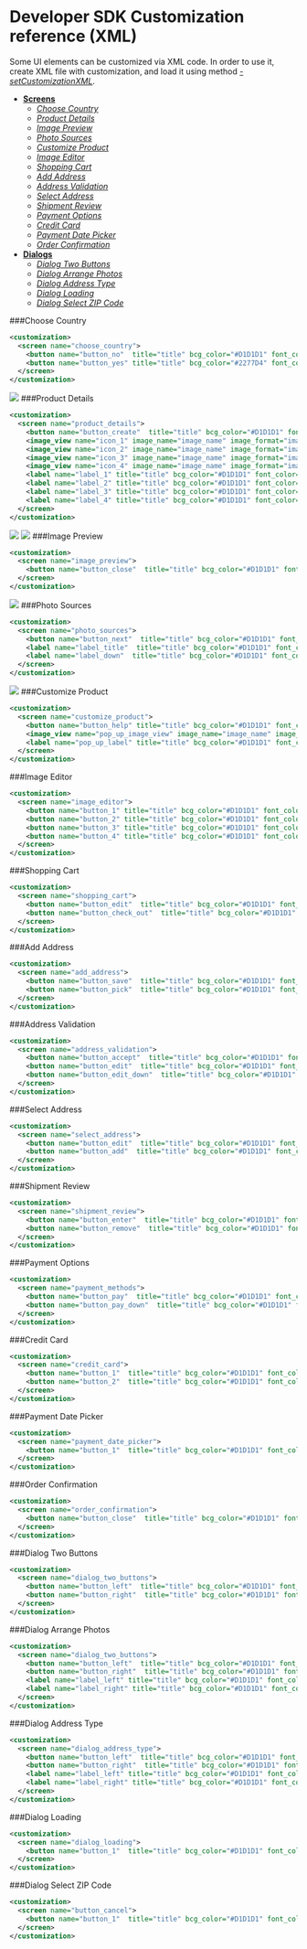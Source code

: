 Developer SDK Customization reference (XML)
===========================================

Some UI elements can be customized via XML code. In order to use it, create XML file with customization, and load it using method [*-setCustomizationXML*](https://github.com/printdotio/printio-ios-sdk/blob/master/docs/code_customization.md#--setcustomizationxml).

  - [**Screens**]()
    - [*Choose Country*](https://github.com/printdotio/printio-ios-sdk/blob/master/docs/xml_customization_new.md#choose-country)
    - [*Product Details*](https://github.com/printdotio/printio-ios-sdk/blob/master/docs/xml_customization_new.md#product-details)
    - [*Image Preview*](https://github.com/printdotio/printio-ios-sdk/blob/master/docs/xml_customization_new.md#image-preview)
    - [*Photo Sources*](https://github.com/printdotio/printio-ios-sdk/blob/master/docs/xml_customization_new.md#photo-sources)
    - [*Customize Product*](https://github.com/printdotio/printio-ios-sdk/blob/master/docs/xml_customization_new.md#customize-product)
    - [*Image Editor*](https://github.com/printdotio/printio-ios-sdk/blob/master/docs/xml_customization_new.md#image-editor)
    - [*Shopping Cart*](https://github.com/printdotio/printio-ios-sdk/blob/master/docs/xml_customization_new.md#shopping-cart)
    - [*Add Address*](https://github.com/printdotio/printio-ios-sdk/blob/master/docs/xml_customization_new.md#add-address)
    - [*Address Validation*](https://github.com/printdotio/printio-ios-sdk/blob/master/docs/xml_customization_new.md#address-validation)
    - [*Select Address*](https://github.com/printdotio/printio-ios-sdk/blob/master/docs/xml_customization_new.md#select-address)
    - [*Shipment Review*](https://github.com/printdotio/printio-ios-sdk/blob/master/docs/xml_customization_new.md#shipment-review)
    - [*Payment Options*](https://github.com/printdotio/printio-ios-sdk/blob/master/docs/xml_customization_new.md#payment-options)
    - [*Credit Card*](https://github.com/printdotio/printio-ios-sdk/blob/master/docs/xml_customization_new.md#credit-card)
    - [*Payment Date Picker*](https://github.com/printdotio/printio-ios-sdk/blob/master/docs/xml_customization_new.md#payment-date-picker)
    - [*Order Confirmation*](https://github.com/printdotio/printio-ios-sdk/blob/master/docs/xml_customization_new.md#order-confirmation)
  - [**Dialogs**]()
    - [*Dialog Two Buttons*](https://github.com/printdotio/printio-ios-sdk/blob/master/docs/xml_customization_new.md#dialog-two-buttons)
    - [*Dialog Arrange Photos*](https://github.com/printdotio/printio-ios-sdk/blob/master/docs/xml_customization_new.md#dialog-arrange-photos)
    - [*Dialog Address Type*](https://github.com/printdotio/printio-ios-sdk/blob/master/docs/xml_customization_new.md#dialog-address-type)
    - [*Dialog Loading*](https://github.com/printdotio/printio-ios-sdk/blob/master/docs/xml_customization_new.md#dialog-loading)
    - [*Dialog Select ZIP Code*](https://github.com/printdotio/printio-ios-sdk/blob/master/docs/xml_customization_new.md#dialog-select-zip-code)

###Choose Country
```XML
<customization>
  <screen name="choose_country">
    <button name="button_no"  title="title" bcg_color="#D1D1D1" font_color="#2277D4" />
    <button name="button_yes" title="title" bcg_color="#2277D4" font_color="#ffffff"/>
  </screen>
</customization>
```
![](https://dl.dropboxusercontent.com/u/19321066/printIO/iOS-Simulator-Screen-Shot-Oct-27%2C-2014%2C-5.07.36-PM.png)
###Product Details
```XML
<customization>
  <screen name="product_details">
    <button name="button_create"  title="title" bcg_color="#D1D1D1" font_color="#2277D4" bcg_image_name="bcg_image_name" bcg_image_format="image_format" />
    <image_view name="icon_1" image_name="image_name" image_format="image_format" />
    <image_view name="icon_2" image_name="image_name" image_format="image_format" />
    <image_view name="icon_3" image_name="image_name" image_format="image_format" />
    <image_view name="icon_4" image_name="image_name" image_format="image_format" />
    <label name="label_1" title="title" bcg_color="#D1D1D1" font_color="#2277D4" />
    <label name="label_2" title="title" bcg_color="#D1D1D1" font_color="#2277D4" />
    <label name="label_3" title="title" bcg_color="#D1D1D1" font_color="#2277D4" />
    <label name="label_4" title="title" bcg_color="#D1D1D1" font_color="#2277D4" />
  </screen>
</customization>
```
![](https://dl.dropboxusercontent.com/u/19321066/printIO/iOS-Simulator-Screen-Shot-Oct-27%2C-2014%2C-5.21.16-PM.png)   ![](https://dl.dropboxusercontent.com/u/19321066/printIO/iOS-Simulator-Screen-Shot-Oct-27%2C-2014%2C-5.21.19-PM.png)
###Image Preview
```XML
<customization>
  <screen name="image_preview">
    <button name="button_close"  title="title" bcg_color="#D1D1D1" font_color="#2277D4" />
  </screen>
</customization>
```
![](https://dl.dropboxusercontent.com/u/19321066/printIO/iOS-Simulator-Screen-Shot-Oct-27%2C-2014%2C-5.35.16-PM.png)
###Photo Sources
```XML
<customization>
  <screen name="photo_sources">
    <button name="button_next"  title="title" bcg_color="#D1D1D1" font_color="#2277D4" />
    <label name="label_title"  title="title" bcg_color="#D1D1D1" font_color="#2277D4" />
    <label name="label_down"  title="title" bcg_color="#D1D1D1" font_color="#2277D4" />
  </screen>
</customization>
```
![](https://dl.dropboxusercontent.com/u/19321066/printIO/iOS-Simulator-Screen-Shot-Oct-27%2C-2014%2C-5.35.32-PM.png)
###Customize Product
```XML
<customization>
  <screen name="customize_product">
    <button name="button_help" title="title" bcg_color="#D1D1D1" font_color="#2277D4" />
    <image_view name="pop_up_image_view" image_name="image_name" image_format="image_format" />
    <label name="pop_up_label" title="title" bcg_color="#D1D1D1" font_color="#2277D4" />
  </screen>
</customization>
```
###Image Editor
```XML
<customization>
  <screen name="image_editor">
    <button name="button_1" title="title" bcg_color="#D1D1D1" font_color="#2277D4" image_name="image_name" image_format="image_format"/>
    <button name="button_2" title="title" bcg_color="#D1D1D1" font_color="#2277D4" image_name="image_name" image_format="image_format"/>
    <button name="button_3" title="title" bcg_color="#D1D1D1" font_color="#2277D4" image_name="image_name" image_format="image_format"/>
    <button name="button_4" title="title" bcg_color="#D1D1D1" font_color="#2277D4" image_name="image_name" image_format="image_format"/>
  </screen>
</customization>
```
###Shopping Cart
```XML
<customization>
  <screen name="shopping_cart">
    <button name="button_edit"  title="title" bcg_color="#D1D1D1" font_color="#2277D4" />
    <button name="button_check_out"  title="title" bcg_color="#D1D1D1" font_color="#2277D4" />
  </screen>
</customization>
```
###Add Address
```XML
<customization>
  <screen name="add_address">
    <button name="button_save"  title="title" bcg_color="#D1D1D1" font_color="#2277D4" />
    <button name="button_pick"  title="title" bcg_color="#D1D1D1" font_color="#2277D4" />
  </screen>
</customization>
```
###Address Validation
```XML
<customization>
  <screen name="address_validation">
    <button name="button_accept"  title="title" bcg_color="#D1D1D1" font_color="#2277D4" />
    <button name="button_edit"  title="title" bcg_color="#D1D1D1" font_color="#2277D4" />
    <button name="button_edit_down"  title="title" bcg_color="#D1D1D1" font_color="#2277D4" />
  </screen>
</customization>
```
###Select Address
```XML
<customization>
  <screen name="select_address">
    <button name="button_edit"  title="title" bcg_color="#D1D1D1" font_color="#2277D4" />
    <button name="button_add"  title="title" bcg_color="#D1D1D1" font_color="#2277D4" />
  </screen>
</customization>
```
###Shipment Review
```XML
<customization>
  <screen name="shipment_review">
    <button name="button_enter"  title="title" bcg_color="#D1D1D1" font_color="#2277D4" />
    <button name="button_remove"  title="title" bcg_color="#D1D1D1" font_color="#2277D4" />
  </screen>
</customization>
```
###Payment Options
```XML
<customization>
  <screen name="payment_methods">
    <button name="button_pay"  title="title" bcg_color="#D1D1D1" font_color="#2277D4" />
    <button name="button_pay_down"  title="title" bcg_color="#D1D1D1" font_color="#2277D4" />
  </screen>
</customization>
```
###Credit Card
```XML
<customization>
  <screen name="credit_card">
    <button name="button_1"  title="title" bcg_color="#D1D1D1" font_color="#2277D4" />
    <button name="button_2"  title="title" bcg_color="#D1D1D1" font_color="#2277D4" />
  </screen>
</customization>
```
###Payment Date Picker
```XML
<customization>
  <screen name="payment_date_picker">
    <button name="button_1"  title="title" bcg_color="#D1D1D1" font_color="#2277D4" />
  </screen>
</customization>
```
###Order Confirmation
```XML
<customization>
  <screen name="order_confirmation">
    <button name="button_close"  title="title" bcg_color="#D1D1D1" font_color="#2277D4" />
  </screen>
</customization>
```
###Dialog Two Buttons
```XML
<customization>
  <screen name="dialog_two_buttons">
    <button name="button_left"  title="title" bcg_color="#D1D1D1" font_color="#2277D4" />
    <button name="button_right"  title="title" bcg_color="#D1D1D1" font_color="#2277D4" />
  </screen>
</customization>
```
###Dialog Arrange Photos
```XML
<customization>
  <screen name="dialog_two_buttons">
    <button name="button_left"  title="title" bcg_color="#D1D1D1" font_color="#2277D4" image_name="image_name" image_format="image_format" />
    <button name="button_right"  title="title" bcg_color="#D1D1D1" font_color="#2277D4" image_name="image_name" image_format="image_format"/>
    <label name="label_left" title="title" bcg_color="#D1D1D1" font_color="#2277D4" />
    <label name="label_right" title="title" bcg_color="#D1D1D1" font_color="#2277D4" />
  </screen>
</customization>
```
###Dialog Address Type
```XML
<customization>
  <screen name="dialog_address_type">
    <button name="button_left"  title="title" bcg_color="#D1D1D1" font_color="#2277D4" image_name="image_name" image_format="image_format" />
    <button name="button_right"  title="title" bcg_color="#D1D1D1" font_color="#2277D4" image_name="image_name" image_format="image_format"/>
    <label name="label_left" title="title" bcg_color="#D1D1D1" font_color="#2277D4" />
    <label name="label_right" title="title" bcg_color="#D1D1D1" font_color="#2277D4" />
  </screen>
</customization>
```
###Dialog Loading
```XML
<customization>
  <screen name="dialog_loading">
    <button name="button_1"  title="title" bcg_color="#D1D1D1" font_color="#2277D4" />
  </screen>
</customization>
```
###Dialog Select ZIP Code
```XML
<customization>
  <screen name="button_cancel">
    <button name="button_1"  title="title" bcg_color="#D1D1D1" font_color="#2277D4" />
  </screen>
</customization>
```
